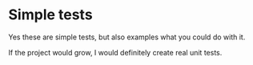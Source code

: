 # Simple tests

Yes these are simple tests, but also examples what 
you could do with it.

If the project would grow, I would definitely create
real unit tests. 